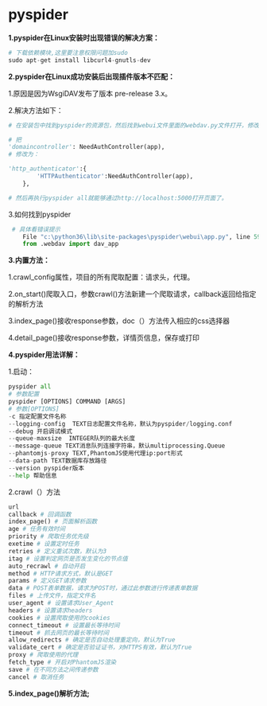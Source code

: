 # pyspider

**1.pyspider在Linux安装时出现错误的解决方案：**

```python
# 下载依赖模块,这里要注意权限问题加sudo
sudo apt-get install libcurl4-gnutls-dev
```

**2.pyspider在Linux成功安装后出现插件版本不匹配：**

1.原因是因为WsgiDAV发布了版本 pre-release 3.x。

2.解决方法如下：

```python
# 在安装包中找到pyspider的资源包，然后找到webui文件里面的webdav.py文件打开，修改第209行即可。

# 把
'domaincontroller': NeedAuthController(app),
# 修改为：

'http_authenticator':{
        'HTTPAuthenticator':NeedAuthController(app),
    },

# 然后再执行pyspider all就能够通过http://localhost:5000打开页面了。
```

3.如何找到pyspider

```python
 # 具体看错误提示
    File "c:\python36\lib\site-packages\pyspider\webui\app.py", line 59, in run
    from .webdav import dav_app
```

**3.内置方法：**

1.crawl_config属性，项目的所有爬取配置：请求头，代理。

2.on_start()爬取入口，参数crawl()方法新建一个爬取请求，callback返回给指定的解析方法

3.index_page()接收response参数，doc（）方法传入相应的css选择器

4.detail_page()接收response参数，详情页信息，保存或打印

**4.pyspider用法详解：**

1.启动：

```python 
pyspider all
# 参数配置
pyspider [OPTIONS] COMMAND [ARGS]
# 参数[OPTIONS]
-c 指定配置文件名称
--logging-config  TEXT日志配置文件名称，默认为pyspider/logging.conf
--debug 开启调试模式
--queue-maxsize  INTEGER队列的最大长度
--message-queue TEXT消息队列连接字符串，默认multiprocessing.Queue
--phantomjs-proxy TEXT,PhantomJS使用代理ip:port形式
--data-path TEXT数据库存放路径
--version pyspider版本
--help 帮助信息
```

2.crawl（）方法

```python
url
callback # 回调函数
index_page() # 页面解析函数
age # 任务有效时间
priority # 爬取任务优先级
exetime # 设置定时任务
retries # 定义重试次数，默认为3
itag # 设置判定网页是否发生变化的节点值
auto_recrawl # 自动开启
method # HTTP请求方式，默认是GET
params # 定义GET请求参数
data # POST表单数据，请求为POST时，通过此参数进行传递表单数据
files # 上传文件，指定文件名
user_agent # 设置请求User_Agent
headers # 设置请求headers
cookies # 设置爬取使用的cookies
connect_timeout # 设置最长等待时间
timeout # 抓去网页的最长等待时间
allow_redirects # 确定是否自动处理重定向，默认为True
validate_cert # 确定是否验证证书，对HTTPS有效，默认为True
proxy # 爬取使用的代理
fetch_type # 开启对PhantomJS渲染
save # 在不同方法之间传递参数
cancel # 取消任务
```

**5.index_page()解析方法;**

```python

```

